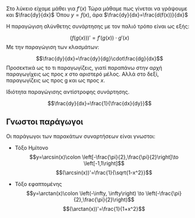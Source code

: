 Στο λύκειο είχαμε μάθει για $f'(x)$
Τώρα μάθαμε πως γίνεται να γράψουμε και $\frac{dy}{dx}$
Όπου $y = f(x)$, άρα $\frac{dy}{dx}=\frac{d(f(x))}{dx}$

Η παραγώγιση σλύνθετης συνάρτησης με τον παλιό τρόπο είναι ως εξής:

$$(f(g(x)))'=f'(g(x)) \cdot g'(x)$$
Με την παραγώγιση των κλασμάτων:

$$\frac{dy}{dx}=\frac{dy}{dg}\cdot\frac{dg}{dx}$$
Προσεκτικά ως το τι παραγωγίζεις, γιατί παραπάνω στην αρχή παραγωγίχεις ως προς $x$ στο αριστερό μέλος. Αλλά στο δεξί, παραγωγίζεις ως προς g και ως προς $x$.

Ιδιότητα παραγώγισης αντίστροφης συνάρτησης.

$$\frac{dy}{dx}=\frac{1}{\frac{dx}{dy}}$$

## Γνωστοι παράγωγοι
Οι παράγωγοι των παρακάτων συναρτήσεων είναι γνωστοι:


- Τόξο Ημίτονο 
$$y=\arcsin(x)\colon \left[-\frac{\pi}{2},\frac{\pi}{2}\right]\to \left[-1,1\right]$$
$$(\arcsin(x))'=\frac{1}{\sqrt{1-x^2}}$$

- Τόξο εφαπτομένης
$$y=\arctan(x)\colon \left(-\infty, \infty\right) \to \left(-\frac{\pi}{2},\frac{\pi}{2}\right)$$
$$(\arctan(x))'=\frac{1}{1+x^2}$$

